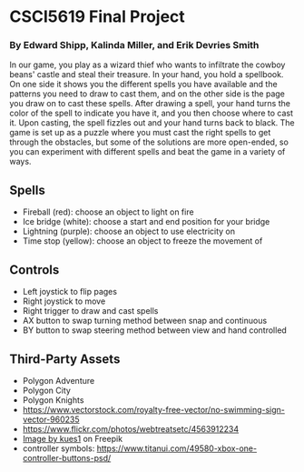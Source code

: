 # CSCI5619 Final Project
### By Edward Shipp, Kalinda Miller, and Erik Devries Smith
In our game, you play as a wizard thief who wants to infiltrate the cowboy beans' castle and steal their treasure. In your hand, you hold a spellbook. On one side it shows you the different spells you have available and the patterns you need to draw to cast them, and on the other side is the page you draw on to cast these spells. After drawing a spell, your hand turns the color of the spell to indicate you have it, and you then choose where to cast it. Upon casting, the spell fizzles out and your hand turns back to black. The game is set up as a puzzle where you must cast the right spells to get through the obstacles, but some of the solutions are more open-ended, so you can experiment with different spells and beat the game in a variety of ways. 

## Spells
- Fireball (red): choose an object to light on fire
- Ice bridge (white): choose a start and end position for your bridge
- Lightning (purple): choose an object to use electricity on
- Time stop (yellow): choose an object to freeze the movement of

## Controls
- Left joystick to flip pages
- Right joystick to move
- Right trigger to draw and cast spells
- AX button to swap turning method between snap and continuous 
- BY button to swap steering method between view and hand controlled 

## Third-Party Assets
- Polygon Adventure
- Polygon City
- Polygon Knights
- https://www.vectorstock.com/royalty-free-vector/no-swimming-sign-vector-960235
- https://www.flickr.com/photos/webtreatsetc/4563912234
- <a href="https://www.freepik.com/free-photo/grunge-wall-texture_1034776.htm#query=floor%20texture&position=24&from_view=keyword&track=ais&uuid=fb620f26-54df-45f1-af6c-1201948f3528">Image by kues1</a> on Freepik
- controller symbols: https://www.titanui.com/49580-xbox-one-controller-buttons-psd/

